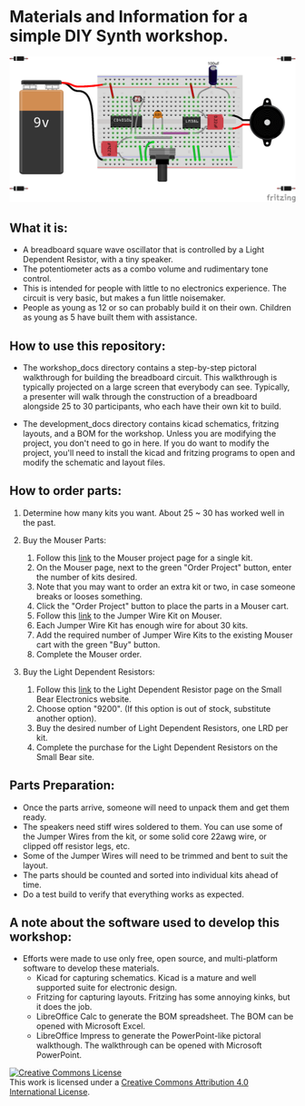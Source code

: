 # Materials and Information for a simple DIY Synth workshop.

<img src="workshop_docs/layout.png" width="800" />

## What it is: 
- A breadboard square wave oscillator that is controlled by a Light Dependent Resistor, with a tiny speaker.
- The potentiometer acts as a combo volume and rudimentary tone control.
- This is intended for people with little to no electronics experience. The circuit is very basic, but makes a fun little noisemaker.
- People as young as 12 or so can probably build it on their own. Children as young as 5 have built them with assistance.

## How to use this repository:
- The workshop_docs directory contains a step-by-step pictoral walkthrough for building the breadboard circuit. This walkthrough is typically projected on a large screen that everybody can see. Typically, a presenter will walk through the construction of a breadboard alongside 25 to 30 participants, who each have their own kit to build.

- The development_docs directory contains kicad schematics, fritzing layouts, and a BOM for the workshop. Unless you are modifying the project, you don't need to go in here. If you do want to modify the project, you'll need to install the kicad and fritzing programs to open and modify the schematic and layout files.

## How to order parts:
1. Determine how many kits you want. About 25 ~ 30 has worked well in the past.

2. Buy the Mouser Parts:
    1. Follow this [link](https://www.mouser.com/ProjectManager/ProjectDetail.aspx?State=EDIT&ProjectGUID=3b75a461-58cb-41e8-8639-0240dbf1eebd "Mouser parts for a single kit") to the  Mouser project page for a single kit.
    2. On the Mouser page, next to the green "Order Project" button, enter the number of kits desired.
    3. Note that you may want to order an extra kit or two, in case someone breaks or looses something.
    4. Click the "Order Project" button to place the parts in a Mouser cart.
    5. Follow this [link](https://www.mouser.com/ProductDetail/517-923351-I "Jumper wire kit at Mouser") to the Jumper Wire Kit on Mouser.
    6. Each Jumper Wire Kit has enough wire for about 30 kits.
    7. Add the required number of Jumper Wire Kits to the existing Mouser cart with the green "Buy" button.
    8. Complete the Mouser order.

3. Buy the Light Dependent Resistors:
    1. Follow this [link](http://smallbear-electronics.mybigcommerce.com/photocells-cds-5mm-diameter/ "Light Dependent Resistors at Small Bear") to the Light Dependent Resistor page on the Small Bear Electronics website.
    2. Choose option "9200". (If this option is out of stock, substitute another option).
    3. Buy the desired number of Light Dependent Resistors, one LRD per kit.
    4. Complete the purchase for the Light Dependent Resistors on the Small Bear site.

## Parts Preparation:
- Once the parts arrive, someone will need to unpack them and get them ready.
- The speakers need stiff wires soldered to them. You can use some of the Jumper Wires from the kit, or some solid core 22awg wire, or clipped off resistor legs, etc.
- Some of the Jumper Wires will need to be trimmed and bent to suit the layout.
- The parts should be counted and sorted into individual kits ahead of time.
- Do a test build to verify that everything works as expected.

## A note about the software used to develop this workshop:
- Efforts were made to use only free, open source, and multi-platform software to develop these materials.
    - Kicad for capturing schematics. Kicad is a mature and well supported suite for electronic design.
    - Fritzing for capturing layouts. Fritzing has some annoying kinks, but it does the job.
    - LibreOffice Calc to generate the BOM spreadsheet. The BOM can be opened with Microsoft Excel.
    - LibreOffice Impress to generate the PowerPoint-like pictoral walkthough. The walkthrough can be opened with Microsoft PowerPoint.

<a rel="license" href="http://creativecommons.org/licenses/by/4.0/"><img alt="Creative Commons License" style="border-width:0" src="https://i.creativecommons.org/l/by/4.0/80x15.png" /></a><br />This work is licensed under a <a rel="license" href="http://creativecommons.org/licenses/by/4.0/">Creative Commons Attribution 4.0 International License</a>.
